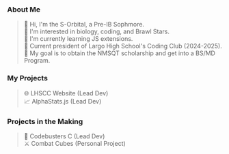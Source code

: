 ### About Me  
> 👋 Hi, I'm the S-Orbital, a Pre-IB Sophmore.  
> 👀 I'm interested in biology, coding, and Brawl Stars.  
> 🌱 I'm currently learning JS extensions.  
> 👑 Current president of Largo High School's Coding Club (2024-2025).  
> 🎯 My goal is to obtain the NMSQT scholarship and get into a BS/MD Program.  
### My Projects  
> 🌐 LHSCC Website (Lead Dev)  
> 📈 AlphaStats.js (Lead Dev)  
### Projects in the Making  
> 📄 Codebusters C (Lead Dev)  
> ⚔️ Combat Cubes (Personal Project)  

